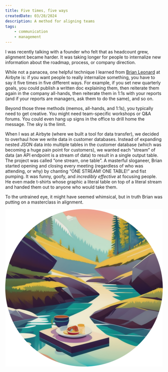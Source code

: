 ```yaml
---
title: Five times, five ways
createdDate: 03/28/2024
description: A method for aligning teams
tags:
    - communication
    - management
---
```


I was recently talking with a founder who felt that as headcount grew, alignment became harder. It was taking longer for people to internalize new information about the roadmap, process, or company direction.

While not a panacea, one helpful technique I learned from [Brian Leonard](https://twitter.com/bleonard) at Airbyte is: if you want people to really internalize something, you have to say it five times in five different ways. For example, if you set new quarterly goals, you could publish a written doc explaining them, then reiterate them again in the company all-hands, then reiterate them in 1:1s with your reports (and if your reports are managers, ask them to do the same), and so on. 

Beyond those three methods (memos, all-hands, and 1:1s), you typically need to get creative. You might need team-specific workshops or Q&A forums. You could even hang up signs in the office to drill home the message. The sky is the limit. 

When I was at Airbyte (where we built a tool for data transfer), we decided to overhaul how we write data in customer databases. Instead of expanding nested JSON data into multiple tables in the customer database (which was becoming a huge pain point for customers), we wanted each “stream” of data (an API endpoint is a stream of data) to result in a single output table. The project was called “one stream, one table”. A masterful sloganeer, Brian started opening and closing every meeting (regardless of who was attending, or why) by chanting “ONE STREAM! ONE TABLE!” and fist pumping. It was funny, goofy, and _incredibly effective_ at focusing people. He even made t-shirts whose graphic a literal table on top of a literal stream and handed them out to anyone who would take them. 

To the untrained eye, it might have seemed whimsical, but in truth Brian was putting on a masterclass in alignment. 

![The AI-generated art adorning the team’s “one-stream one-table” tshirts](./onestream-onetable.png)
